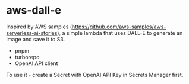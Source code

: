 # aws-dall-e

Inspired by AWS samples (https://github.com/aws-samples/aws-serverless-ai-stories), a simple lambda that uses DALL-E to generate an image and save it to S3.


- pnpm
- turborepo
- OpenAI API client


To use it - create a Secret with OpenAI API Key in Secrets Manager first.
